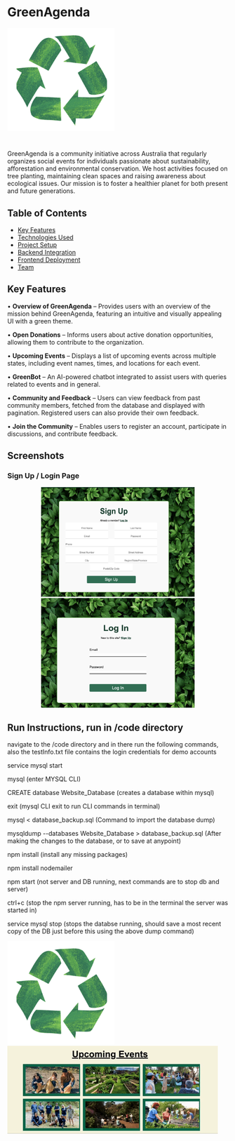 # GreenAgenda
![alt text](/code/public/images/Logo.jpg)
#
GreenAgenda is a community initiative across Australia that regularly organizes social events for individuals passionate about sustainability, afforestation and environmental conservation. We host activities focused on tree planting, maintaining clean spaces and raising awareness about ecological issues. Our mission is to foster a healthier planet for both present and future generations.

## Table of Contents
- [Key Features](#key-features)
- [Technologies Used](#technologies-used)
- [Project Setup](#setup-and-deployment)
- [Backend Integration](#backend-integration)
- [Frontend Deployment](#frontend-deployment)
- [Team](#team)

## Key Features
• **Overview of GreenAgenda** – Provides users with an overview of the mission behind GreenAgenda, featuring an intuitive and visually appealing UI with a green theme.

• **Open Donations** – Informs users about active donation opportunities, allowing them to contribute to the organization.

• **Upcoming Events** – Displays a list of upcoming events across multiple states, including event names, times, and locations for each event.

• **GreenBot** – An AI-powered chatbot integrated to assist users with queries related to events and in general.

• **Community and Feedback** – Users can view feedback from past community members, fetched from the database and displayed with pagination. Registered users can also provide their own feedback.

• **Join the Community** – Enables users to register an account, participate in discussions, and contribute feedback.

## Screenshots

### Sign Up / Login Page
<p align="center">
  <img src="/code/public/images/sign-up-readme.jpg" width = "350px" height = "250px">
  <img src="/code/public/images/login-readme.jpg" width = "350px" height = "250px">
</p>



## Run Instructions, run in /code directory
navigate to the /code directory and in there run the following commands, also the testInfo.txt file contains the login credentials for demo accounts

service mysql start

mysql (enter MYSQL CLI)

CREATE database Website_Database (creates a database within mysql)

exit (mysql CLI exit to run CLI commands in terminal)

mysql < database_backup.sql (Command to import the database dump)

mysqldump --databases Website_Database > database_backup.sql (After making the changes to the database, or to save at anypoint)

npm install (install any missing packages)

npm install nodemailer

npm start (not server and DB running, next commands are to stop db and server)

ctrl+c (stop the npm server running, has to be in the terminal the server was started in)

service mysql stop (stops the databse running, should save a most recent copy of the DB just before this using the above dump command)

![alt text](/code/public/images/Logo.jpg)
![Demo](/code/public/images/events_rendering.gif)

